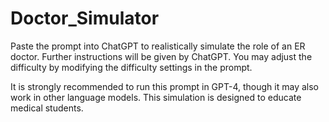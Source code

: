# Doctor_Simulator
Paste the prompt into ChatGPT to realistically simulate the role of an ER doctor. Further instructions will be given by ChatGPT. You may adjust the difficulty by modifying the difficulty settings in the prompt.

It is strongly recommended to run this prompt in GPT-4, though it may also work in other language models. This simulation is designed to educate medical students.
